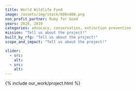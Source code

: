 ```yaml
---
title: World Wildlife Fund
image: /assets/img/stock/600x400.png
non_profit_partner: Ruby for Good
years: 2020, 2019
categories: advocacy, conservation, extinction prevention
mission: "Tell us about the project!"
built_by_rfg: "Tell us about the project!"
scope_and_impact: "Tell us about the project!"

slider:
  - src:
    alt:
  - src:
    alt:
---
```


{% include our_work/project.html %}
